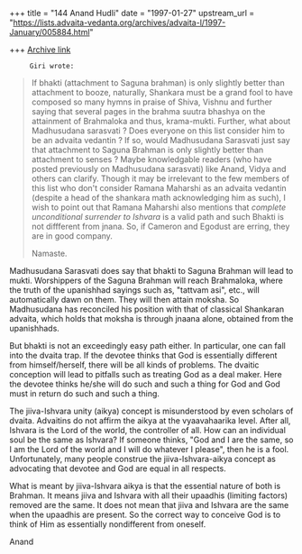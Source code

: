 +++
title = "144 Anand Hudli"
date = "1997-01-27"
upstream_url = "https://lists.advaita-vedanta.org/archives/advaita-l/1997-January/005884.html"

+++
[Archive link](https://lists.advaita-vedanta.org/archives/advaita-l/1997-January/005884.html)

         Giri wrote:
>
> If bhakti (attachment to Saguna brahman) is only slightly better than
> attachment to booze, naturally, Shankara must be a grand fool to have
> composed so many hymns in praise of Shiva, Vishnu and further saying that
> several pages in the brahma suutra bhashya on the attainment of Brahmaloka
> and thus, krama-mukti.
>         Further, what about Madhusudana sarasvati ? Does everyone on this
> list consider him to be an advaita vedantin ? If so, would Madhusudana
> Sarasvati just say that attachment to Saguna Brahman is only slightly
> better than attachment to senses ? Maybe knowledgable readers (who have
> posted previously on Madhusudana sarasvati) like Anand, Vidya and others
> can clarify.
>         Though it may be irrelevant to the few members of this list who
> don't consider Ramana Maharshi as an advaita vedantin (despite a head of
> the shankara math acknowledging him as such), I wish to point out that
> Ramana Maharshi also mentions that *complete unconditional surrender to
> Ishvara* is a valid path and such Bhakti is not diffferent from jnana.
> So, if Cameron and Egodust are erring, they are in good company.
>
> Namaste.
>
>


   Madhusudana Sarasvati does say that bhakti to Saguna Brahman will
   lead to mukti. Worshippers of the Saguna Brahman will reach Brahmaloka,
   where the truth of the upanishhad sayings such as, "tattvam asi", etc.,
   will automatically dawn on them. They will then attain moksha.
   So Madhusudana has reconciled his position with that of classical
   Shankaran advaita, which holds that moksha is through jnaana alone,
   obtained from the upanishhads.

   But bhakti is not an exceedingly easy path either. In particular,
   one can fall into the dvaita trap. If the devotee thinks that God
   is essentially different from himself/herself, there will be all
   kinds of problems. The dvaitic conception will lead to pitfalls
   such as treating God as a deal maker. Here the devotee thinks he/she
   will do such and such a thing for God and God must in return do such
   and such a thing.

   The jiiva-Ishvara unity (aikya) concept is misunderstood by even
   scholars of
   dvaita. Advaitins do not affirm the aikya at the vyaavahaarika level.
   After all, Ishvara is the Lord of the world, the controller of all.
   How can an individual soul be the same as Ishvara? If someone thinks,
   "God and I are the same, so I am the Lord of the world and I will do
   whatever I please", then he is a fool. Unfortunately, many people
   construe  the jiiva-Ishvara-aikya concept as advocating that devotee
   and God are equal in all respects.

   What is meant by jiiva-Ishvara aikya is that the essential nature of
   both is Brahman. It means jiiva and Ishvara with all their upaadhis
   (limiting factors) removed are the same. It does not mean that jiiva and
    Ishvara are the same when the upaadhis are present. So the correct
   way to conceive God is to think of Him as essentially nondifferent
   from oneself.

  Anand

